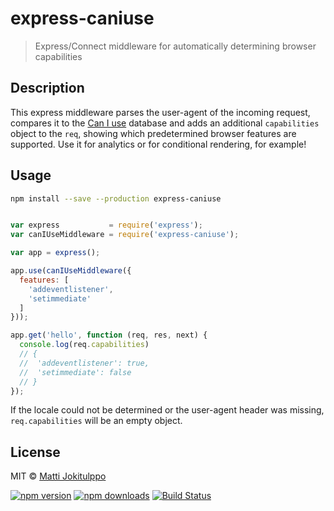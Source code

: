 # express-caniuse

> Express/Connect middleware for automatically determining browser capabilities


## Description

This express middleware parses the user-agent of the incoming request, compares
it to the [Can I use](https://caniuse.com/) database and adds an additional
`capabilities` object to the `req`, showing which predetermined browser
features are supported. Use it for analytics or for conditional rendering, for
example!

## Usage

```sh
npm install --save --production express-caniuse
```

```js

var express           = require('express');
var canIUseMiddleware = require('express-caniuse');

var app = express();

app.use(canIUseMiddleware({
  features: [
    'addeventlistener',
    'setimmediate'
  ]
}));

app.get('hello', function (req, res, next) {
  console.log(req.capabilities)
  // {
  //  'addeventlistener': true,
  //  'setimmediate': false
  // }
});

```

If the locale could not be determined or the user-agent header was missing,
`req.capabilities` will be an empty object.

## License

MIT © [Matti Jokitulppo](https://mattij.com)

[![npm version](https://badge.fury.io/js/express-caniuse.svg)](https://badge.fury.io/js/express-caniuse)
[![npm downloads](https://img.shields.io/npm/dm/express-caniuse.svg)](https://img.shields.io/npm/dm/express-caniuse.svg)
[![Build Status](https://travis-ci.org/melonmanchan/express-caniuse.svg?branch=master)](https://travis-ci.org/melonmanchan/express-caniuse)
